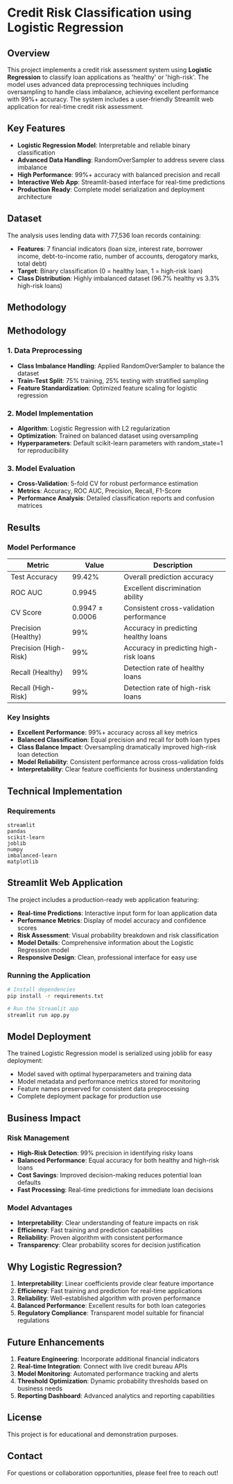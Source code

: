 # Credit Risk Classification using Logistic Regression

## Overview
This project implements a credit risk assessment system using **Logistic Regression** to classify loan applications as 'healthy' or 'high-risk'. The model uses advanced data preprocessing techniques including oversampling to handle class imbalance, achieving excellent performance with 99%+ accuracy. The system includes a user-friendly Streamlit web application for real-time credit risk assessment.

## Key Features
- **Logistic Regression Model**: Interpretable and reliable binary classification
- **Advanced Data Handling**: RandomOverSampler to address severe class imbalance
- **High Performance**: 99%+ accuracy with balanced precision and recall
- **Interactive Web App**: Streamlit-based interface for real-time predictions
- **Production Ready**: Complete model serialization and deployment architecture

## Dataset
The analysis uses lending data with 77,536 loan records containing:
- **Features**: 7 financial indicators (loan size, interest rate, borrower income, debt-to-income ratio, number of accounts, derogatory marks, total debt)
- **Target**: Binary classification (0 = healthy loan, 1 = high-risk loan)
- **Class Distribution**: Highly imbalanced dataset (96.7% healthy vs 3.3% high-risk loans)

## Methodology

## Methodology

### 1. Data Preprocessing
- **Class Imbalance Handling**: Applied RandomOverSampler to balance the dataset
- **Train-Test Split**: 75% training, 25% testing with stratified sampling
- **Feature Standardization**: Optimized feature scaling for logistic regression

### 2. Model Implementation
- **Algorithm**: Logistic Regression with L2 regularization
- **Optimization**: Trained on balanced dataset using oversampling
- **Hyperparameters**: Default scikit-learn parameters with random_state=1 for reproducibility

### 3. Model Evaluation
- **Cross-Validation**: 5-fold CV for robust performance estimation
- **Metrics**: Accuracy, ROC AUC, Precision, Recall, F1-Score
- **Performance Analysis**: Detailed classification reports and confusion matrices

## Results

### Model Performance
| Metric | Value | Description |
|--------|-------|-------------|
| Test Accuracy | 99.42% | Overall prediction accuracy |
| ROC AUC | 0.9945 | Excellent discrimination ability |
| CV Score | 0.9947 ± 0.0006 | Consistent cross-validation performance |
| Precision (Healthy) | 99% | Accuracy in predicting healthy loans |
| Precision (High-Risk) | 99% | Accuracy in predicting high-risk loans |
| Recall (Healthy) | 99% | Detection rate of healthy loans |
| Recall (High-Risk) | 99% | Detection rate of high-risk loans |

### Key Insights
- **Excellent Performance**: 99%+ accuracy across all key metrics
- **Balanced Classification**: Equal precision and recall for both loan types
- **Class Balance Impact**: Oversampling dramatically improved high-risk loan detection
- **Model Reliability**: Consistent performance across cross-validation folds
- **Interpretability**: Clear feature coefficients for business understanding

## Technical Implementation

### Requirements
```
streamlit
pandas
scikit-learn
joblib
numpy
imbalanced-learn
matplotlib
```

## Streamlit Web Application

The project includes a production-ready web application featuring:
- **Real-time Predictions**: Interactive input form for loan application data
- **Performance Metrics**: Display of model accuracy and confidence scores
- **Risk Assessment**: Visual probability breakdown and risk classification
- **Model Details**: Comprehensive information about the Logistic Regression model
- **Responsive Design**: Clean, professional interface for easy use

### Running the Application
```bash
# Install dependencies
pip install -r requirements.txt

# Run the Streamlit app
streamlit run app.py
```

## Model Deployment

The trained Logistic Regression model is serialized using joblib for easy deployment:
- Model saved with optimal hyperparameters and training data
- Model metadata and performance metrics stored for monitoring
- Feature names preserved for consistent data preprocessing
- Complete deployment package for production use

## Business Impact

### Risk Management
- **High-Risk Detection**: 99% precision in identifying risky loans
- **Balanced Performance**: Equal accuracy for both healthy and high-risk loans
- **Cost Savings**: Improved decision-making reduces potential loan defaults
- **Fast Processing**: Real-time predictions for immediate loan decisions

### Model Advantages
- **Interpretability**: Clear understanding of feature impacts on risk
- **Efficiency**: Fast training and prediction capabilities
- **Reliability**: Proven algorithm with consistent performance
- **Transparency**: Clear probability scores for decision justification

## Why Logistic Regression?

1. **Interpretability**: Linear coefficients provide clear feature importance
2. **Efficiency**: Fast training and prediction for real-time applications
3. **Reliability**: Well-established algorithm with proven performance
4. **Balanced Performance**: Excellent results for both loan categories
5. **Regulatory Compliance**: Transparent model suitable for financial regulations

## Future Enhancements

1. **Feature Engineering**: Incorporate additional financial indicators
2. **Real-time Integration**: Connect with live credit bureau APIs
3. **Model Monitoring**: Automated performance tracking and alerts
4. **Threshold Optimization**: Dynamic probability thresholds based on business needs
5. **Reporting Dashboard**: Advanced analytics and reporting capabilities

## License
This project is for educational and demonstration purposes.

## Contact
For questions or collaboration opportunities, please feel free to reach out!
